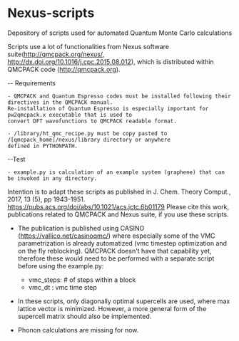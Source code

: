 # Nexus-scripts
Depository of scripts used for automated Quantum Monte Carlo calculations

Scripts use a lot of functionalities from Nexus software suite(http://qmcpack.org/nexus/, http://dx.doi.org/10.1016/j.cpc.2015.08.012), which is distributed within QMCPACK code (http://qmcpack.org). 

-- Requirements 

    - QMCPACK and Quantum Espresso codes must be installed following their directives in the QMCPACK manual. 
    Re-installation of Quantum Espresso is especially important for pw2qmcpack.x executable that is used to 
    convert DFT wavefunctions to QMCPACK readable format. 

    - /library/ht_qmc_recipe.py must be copy pasted to /[qmcpack_home]/nexus/library directory or anywhere 
    defined in PYTHONPATH.

--Test

    - example.py is calculation of an example system (graphene) that can be invoked in any directory. 

Intention is to adapt these scripts as published in J. Chem. Theory Comput., 2017, 13 (5), pp 1943-1951. 
https://pubs.acs.org/doi/abs/10.1021/acs.jctc.6b01179
Please cite this work, publications related to QMCPACK and Nexus suite, if you use these scripts.

- The publication is published using CASINO (https://vallico.net/casinoqmc/) where especially some of the VMC parametrization is already automatized (vmc timestep optimization and on the fly reblocking). QMCPACK doesn't have that capability yet, therefore these would need to be performed with a separate script before using the example.py:
    - vmc_steps: # of steps within a block
    - vmc_dt   : vmc time step

- In these scripts, only diagonally optimal supercells are used, where max lattice vector is minimized. However, a more general form of the supercell matrix should also be implemented. 

- Phonon calculations are missing for now. 






